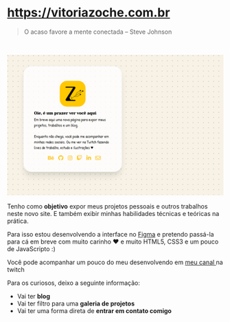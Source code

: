 <h1><a href="https://vitoriazoche.com.br">https://vitoriazoche.com.br</a></h1>

<blockquote>O acaso favore a mente conectada <span> – Steve Johnson </blockquote>
<br>

![](preview.png)

  Tenho como **objetivo** expor meus projetos pessoais e outros trabalhos neste novo site. E também exibir minhas habilidades técnicas e teóricas na prática.

  Para isso estou desenvolvendo a interface no <a href="#"> Figma</a> e pretendo passá-la para cá em breve com muito carinho ♥ e muito HTML5, CSS3 e um pouco de JavaScripto :)

  Você pode acompanhar um pouco do meu desenvolvendo em <a href="http://twitch.tv/vitoriazp/"> meu canal </a> na twitch

  Para os curiosos, deixo a seguinte informação:

   * Vai ter <b>blog</b>
   * Vai ter filtro para uma <b>galeria de projetos</b>
   * Vai ter uma forma direta de **entrar em contato comigo**


